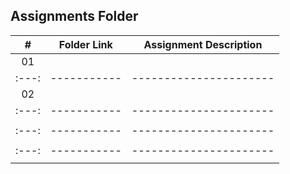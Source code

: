##  Assignments Folder

|   #   | Folder Link | Assignment Description |
| :---: | ----------- | ---------------------- |
|   01    |             |                        |
| :---: | ----------- | ---------------------- |
|   02    |             |                        |
| :---: | ----------- | ---------------------- |
|       |             |                        |
| :---: | ----------- | ---------------------- |
|       |             |                        |
| :---: | ----------- | ---------------------- |
|       |             |                        |
